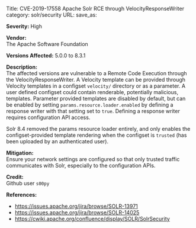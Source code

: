 Title: CVE-2019-17558 Apache Solr RCE through VelocityResponseWriter
category: solr/security
URL:
save_as:

**Severity:** High

**Vendor:**  
The Apache Software Foundation

**Versions Affected:**
5.0.0 to 8.3.1

**Description:**  
The affected versions are vulnerable to a Remote Code Execution through the
VelocityResponseWriter.  A Velocity template can be provided through
Velocity templates in a configset `velocity/` directory or as a parameter.
A user defined configset could contain renderable, potentially malicious,
templates.  Parameter provided templates are disabled by default, but can
be enabled by setting `params.resource.loader.enabled` by defining a
response writer with that setting set to `true`.  Defining a response
writer requires configuration API access.

Solr 8.4 removed the params resource loader entirely, and only enables the
configset-provided template rendering when the configset is `trusted` (has
been uploaded by an authenticated user).

**Mitigation:**  
Ensure your network settings are configured so that only trusted traffic
communicates with Solr, especially to the configuration APIs.

**Credit:**  
Github user `s00py`

**References:**

* <https://issues.apache.org/jira/browse/SOLR-13971>
* <https://issues.apache.org/jira/browse/SOLR-14025>
* <https://cwiki.apache.org/confluence/display/SOLR/SolrSecurity>

